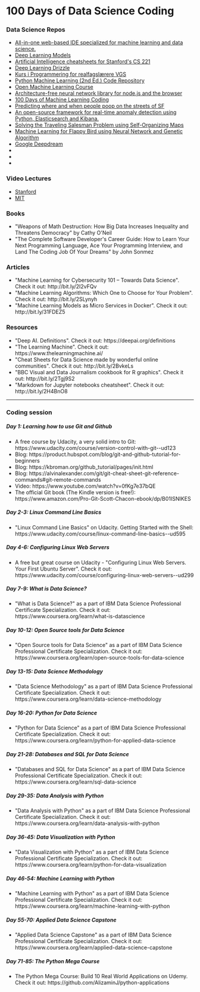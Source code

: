 <h1> 100 Days of Data Science Coding </h1>
<h3>Data Science Repos </h3>
<ul>
  <li>
     <a href="https://github.com/AlizaminJ/ml-workspace">All-in-one web-based IDE specialized for machine learning and data science.</a>
  </li>
  <li>
    <a href="https://github.com/AlizaminJ/deeplearning-models">Deep Learning Models</a>
  </li>
    <li>
    <a href="https://github.com/AlizaminJ/stanford-cs-221-artificial-intelligence">Artificial Intelligence cheatsheets for Stanford's CS 221</a>
  </li>
    <li>
    <a href="https://github.com/AlizaminJ/deep-learning-drizzle">Deep Learning Drizzle</a>
  </li>
    <li>
    <a href="https://github.com/AlizaminJ/vgs">Kurs i Programmering for realfagslærere VGS</a>
  </li>
    <li>
    <a href="https://github.com/AlizaminJ/python-machine-learning-book-2nd-edition">Python Machine Learning (2nd Ed.) Code Repository</a>
  </li>
    <li>
    <a href="https://github.com/AlizaminJ/mlcourse.ai">Open Machine Learning Course</a>
  </li>
    <li>
    <a href="https://github.com/AlizaminJ/synaptic">Architecture-free neural network library for node.js and the browser</a>
  </li>
    <li>
    <a href="https://github.com/AlizaminJ/100-Days-Of-ML-Code">100 Days of Machine Learning Coding</a>
  </li>
    <li><a href="https://github.com/AlizaminJ/everyone-poops">Predicting where and when people poop on the streets of SF</a></li>
    <li><a href="https://github.com/AlizaminJ/datastream.io">An open-source framework for real-time anomaly detection using Python, Elasticsearch and Kibana.</a></li>
    <li><a href="https://github.com/AlizaminJ/som-tsp">Solving the Traveling Salesman Problem using Self-Organizing Maps</a></li>
    <li><a href="https://github.com/AlizaminJ/Machine-Learning-Flappy-Bird">Machine Learning for Flappy Bird using Neural Network and Genetic Algorithm</a></li>
    <li><a href="https://github.com/AlizaminJ/deepdream">Google Deepdream</a></li>
  <li><a href=""></a></li>
  <li><a href=""></a></li>
  <li><a href=""></a></li>
</ul>

<h3>Video Lectures </h3>
<ul>
  <li><a href="https://www.youtube.com/user/stanfordonline/playlists">Stanford</a></li>
  <li><a href="https://www.youtube.com/user/MIT/playlists">MIT</a></li>
</ul>

<h3>Books </h3>
<ul>
  <li>
    "Weapons of Math Destruction: How Big Data Increases Inequality and Threatens Democracy" by Cathy O'Neil
  </li>
  <li>
    "The Complete Software Developer's Career Guide: How to Learn Your Next Programming Language, Ace Your Programming Interview, and Land The Coding Job Of Your Dreams" by John Sonmez
  </li>
</ul>
<h3>Articles</h3>
<ul>
  <li>
    "Machine Learning for Cybersecurity 101 – Towards Data Science". Check it out: http://bit.ly/2I2vFQv
  </li>
 <li>
    "Machine Learning Algorithms: Which One to Choose for Your Problem". Check it out: http://bit.ly/2SLynyh
  </li>
   <li>
    "Machine Learning Models as Micro Services in Docker". Check it out: http://bit.ly/31FDEZ5
  </li>
</ul>

<h3>Resources</h3>
<ul>
   <li>
    "Deep AI. Definitions". Check it out: https://deepai.org/definitions
  </li>
   <li>
    "The Learning Machine". Check it out: https://www.thelearningmachine.ai/
  </li>
  <li>
    "Cheat Sheets for Data Science made by wonderful online communities". Check it out: http://bit.ly/2BvkeLs
  </li>
  <li>
    "BBC Visual and Data Journalism cookbook for R graphics". Check it out: http://bit.ly/2Tgj9S2
  </li>
  <li>
   "Markdown for Jupyter notebooks cheatsheet". Check it out: http://bit.ly/2H4BnO8 
   </li>
</ul>
<hr>

<h3>Coding session</h3>
<h5> Day 1: Learning how to use Git and Github</h5>
<ul>
<li> A free course by Udacity, a very solid intro to Git: https://www.udacity.com/course/version-control-with-git--ud123 </li> 
<li> Blog: https://product.hubspot.com/blog/git-and-github-tutorial-for-beginners </li>
<li> Blog: https://kbroman.org/github_tutorial/pages/init.html </li>
<li> Blog: https://alvinalexander.com/git/git-cheat-sheet-git-reference-commands#git-remote-commands </li>
<li> Video: https://www.youtube.com/watch?v=0fKg7e37bQE </li>
<li> The official Git book (The Kindle version is free!): https://www.amazon.com/Pro-Git-Scott-Chacon-ebook/dp/B01ISNIKES </li>
</ul>

<h5> Day 2-3: Linux Command Line Basics </h5>
<ul>
<li>"Linux Command Line Basics" on Udacity. Getting Started with the Shell: https://www.udacity.com/course/linux-command-line-basics--ud595</li>
</ul>

<h5> Day 4-6: Configuring Linux Web Servers </h5>
<ul>
<li>
A free but great course on Udacity - "Configuring Linux Web Servers. Your First Ubuntu Server". Check it out: https://www.udacity.com/course/configuring-linux-web-servers--ud299
</li>
</ul>

<h5> Day 7-9: What is Data Science? </h5>
<ul>
<li>
"What is Data Science?" as a part of  IBM Data Science Professional Certificate Specialization. Check it out: https://www.coursera.org/learn/what-is-datascience
</li>
</ul>

<h5> Day 10-12: Open Source tools for Data Science </h5>
<ul>
<li>
"Open Source tools for Data Science" as a part of  IBM Data Science Professional Certificate Specialization. Check it out: https://www.coursera.org/learn/open-source-tools-for-data-science
</li>
</ul>
 
<h5> Day 13-15: Data Science Methodology </h5>
<ul>
<li>
"Data Science Methodology" as a part of  IBM Data Science Professional Certificate Specialization. Check it out: https://www.coursera.org/learn/data-science-methodology
</li>
</ul>

<h5> Day 16-20: Python for Data Science </h5> 
<ul>
<li>
"Python for Data Science" as a part of IBM Data Science Professional Certificate Specialization. Check it out: https://www.coursera.org/learn/python-for-applied-data-science
</li>
</ul>

<h5> Day 21-28: Databases and SQL for Data Science</h5>
<ul>
<li>
"Databases and SQL for Data Science" as a part of IBM Data Science Professional Certificate Specialization. Check it out: https://www.coursera.org/learn/sql-data-science
</li>
</ul>

<h5> Day 29-35: Data Analysis with Python </h5> 
<ul>
<li>
"Data Analysis with Python" as a part of IBM Data Science Professional Certificate Specialization. 
Check it out: https://www.coursera.org/learn/data-analysis-with-python
</li>
</ul>

<h5> Day 36-45: Data Visualization with Python </h5>
<ul>
<li>
"Data Visualization with Python" as a part of IBM Data Science Professional Certificate Specialization. 
Check it out: https://www.coursera.org/learn/python-for-data-visualization
</li>
</ul>

<h5> Day 46-54: Machine Learning with Python </h5>
<ul>
<li>
"Machine Learning with Python" as a part of IBM Data Science Professional Certificate Specialization. 
Check it out: https://www.coursera.org/learn/machine-learning-with-python
</li>
</ul>

<h5> Day 55-70: Applied Data Science Capstone </h5>
<ul>
<li>
"Applied Data Science Capstone" as a part of IBM Data Science Professional Certificate Specialization. 
Check it out: https://www.coursera.org/learn/applied-data-science-capstone
</li>
</ul>

<h5> Day 71-85: The Python Mega Course </h5>
<ul>
<li>
The Python Mega Course: Build 10 Real World Applications on Udemy. Check it out: https://github.com/AlizaminJ/python-applications
</li>
</ul>



